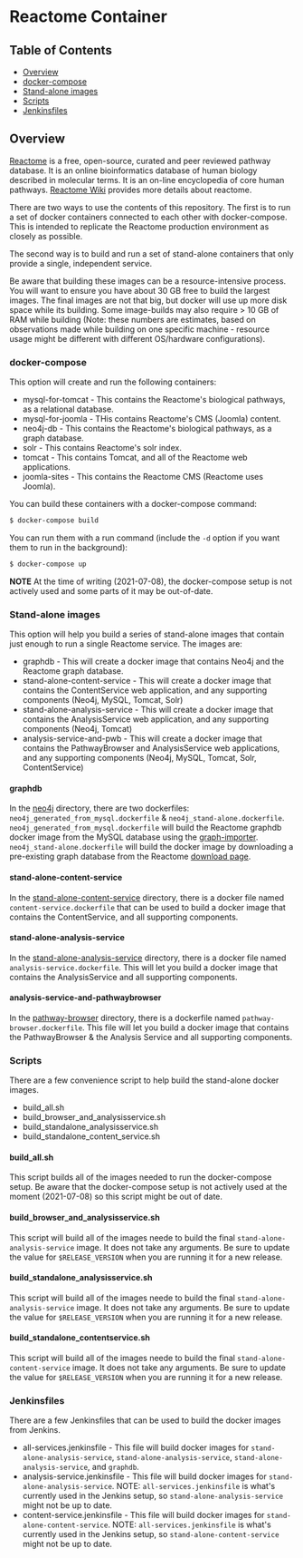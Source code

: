 # Reactome Container

## Table of Contents

- [Overview](#overview)
- [docker-compose](#docker-compose)
- [Stand-alone images](#Stand-alone-images)
- [Scripts](#scripts)
- [Jenkinsfiles](#jenkinsfiles)

## Overview

[Reactome](http://reactome.org/) is a free, open-source, curated and peer reviewed pathway database. It is an online bioinformatics database of human biology described in molecular terms. It is an on-line encyclopedia of core human pathways. [Reactome Wiki](http://wiki.reactome.org/index.php/Main_Page) provides more details about reactome.

There are two ways to use the contents of this repository. The first is to run a set of docker containers connected to each other with docker-compose. This is intended to replicate the Reactome production environment as closely as possible.

The second way is to build and run a set of stand-alone containers that only provide a single, independent service.

Be aware that building these images can be a resource-intensive process. You will want to ensure you have about 30 GB free to build the largest images. The final images are not that big, but docker will use up more disk space while its building. Some image-builds may also require &gt; 10 GB of RAM while building (Note: these numbers are estimates, based on observations made while building on one specific machine - resource usage might be different with different OS/hardware configurations).

### docker-compose

This option will create and run the following containers:

 - mysql-for-tomcat - This contains the Reactome's biological pathways, as a relational database.
 - mysql-for-joomla - THis contains Reactome's CMS (Joomla) content.
 - neo4j-db -  This contains the Reactome's biological pathways, as a graph database.
 - solr - This contains Reactome's solr index.
 - tomcat - This contains Tomcat, and all of the Reactome web applications.
 - joomla-sites - This contains the Reactome CMS (Reactome uses Joomla).

You can build these containers with a docker-compose command:
```bash
$ docker-compose build
```

You can run them with a run command (include the `-d` option if you want them to run in the background):
```bash
$ docker-compose up
```

**NOTE** At the time of writing (2021-07-08), the docker-compose setup is not actively used and some parts of it may be out-of-date.

### Stand-alone images

This option will help you build a series of stand-alone images that contain just enough to run a single Reactome service. The images are:

 - graphdb - This will create a docker image that contains Neo4j and the Reactome graph database.
 - stand-alone-content-service - This will create a docker image that contains the ContentService web application, and any supporting components (Neo4j, MySQL, Tomcat, Solr)
 - stand-alone-analysis-service - This will create a docker image that contains the AnalysisService web application, and any supporting components (Neo4j, Tomcat)
 - analysis-service-and-pwb - This will create a docker image that contains the PathwayBrowser and AnalysisService web applications, and any supporting components (Neo4j, MySQL, Tomcat, Solr, ContentService)

#### graphdb
In the [neo4j](./neo4j) directory, there are two dockerfiles: `neo4j_generated_from_mysql.dockerfile` & `neo4j_stand-alone.dockerfile`. `neo4j_generated_from_mysql.dockerfile` will build the Reactome graphdb docker image from the MySQL database using the [graph-importer](https://github.com/reactome/graph-importer). `neo4j_stand-alone.dockerfile` will build the docker image by downloading a pre-existing graph database from the Reactome [download page](https://reactome.org/download-data).

#### stand-alone-content-service
In the [stand-alone-content-service](./stand-alone-content-service) directory, there is a docker file named `content-service.dockerfile` that can be used to build a docker image that contains the ContentService, and all supporting components.

#### stand-alone-analysis-service
In the [stand-alone-analysis-service](./stand-alone-analysis-service) directory, there is a docker file named `analysis-service.dockerfile`. This will let you build a docker image that contains the AnalysisService and all supporting components.

#### analysis-service-and-pathwaybrowser
In the [pathway-browser](./pathway-browser) directory, there is a dockerfile named `pathway-browser.dockerfile`. This file will let you build a docker image that contains the PathwayBrowser & the Analysis Service and all supporting components.

### Scripts
There are a few convenience script to help build the stand-alone docker images.

 - build_all.sh
 - build_browser_and_analysisservice.sh
 - build_standalone_analysisservice.sh
 - build_standalone_content_service.sh

#### build_all.sh
This script builds all of the images needed to run the docker-compose setup. Be aware that the docker-compose setup is not actively used at the moment (2021-07-08) so this script might be out of date.

#### build_browser_and_analysisservice.sh
This script will build all of the images neede to build the final `stand-alone-analysis-service` image. It does not take any arguments. Be sure to update the value for `$RELEASE_VERSION` when you are running it for a new release.

#### build_standalone_analysisservice.sh
This script will build all of the images neede to build the final `stand-alone-analysis-service` image. It does not take any arguments. Be sure to update the value for `$RELEASE_VERSION` when you are running it for a new release.

#### build_standalone_contentservice.sh
This script will build all of the images neede to build the final `stand-alone-content-service` image. It does not take any arguments. Be sure to update the value for `$RELEASE_VERSION` when you are running it for a new release.

### Jenkinsfiles
There are a few Jenkinsfiles that can be used to build the docker images from Jenkins.

 - all-services.jenkinsfile - This file will build docker images for `stand-alone-analysis-service`, `stand-alone-analysis-service`, `stand-alone-analysis-service`, and `graphdb`.
 - analysis-service.jenkinsfile - This file will build docker images for `stand-alone-analysis-service`. NOTE: `all-services.jenkinsfile` is what's currently used in the Jenkins setup, so `stand-alone-analysis-service` might not be up to date.
 - content-service.jenkinsfile - This file will build docker images for `stand-alone-content-service`. NOTE: `all-services.jenkinsfile` is what's currently used in the Jenkins setup, so `stand-alone-content-service` might not be up to date.
